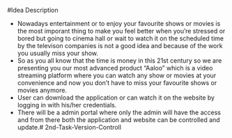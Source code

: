 #Idea Description
* Nowadays entertainment or to enjoy your favourite shows or movies is the most imporant thing to make you feel better when you’re stressed or bored but going to cinema hall or wait to watch it on the scheduled time by the televison companies is not a good idea and because of the work you usually miss your show.
* So as you all know that the time is money in this 21st century so we are presenting you our most advanced product “Aaloo” which is a video streaming platform where you can watch any show or movies at your convenience and now you don’t have to miss your favourite shows or movies anymore.
* User can download the application or can watch it on the website by logging in with his/her credentials.
* There will be a admin portal where only the admin will have the access and from there both the application and website can be controlled and update.# 2nd-Task-Version-Controll
